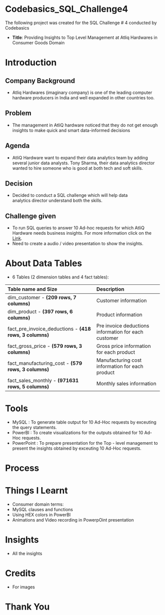 # Codebasics_SQL_Challenge4
The following project was created for the SQL Challenge # 4 conducted by Codebasics
- **Title**: Providing Insights to Top Level Management at Atliq Hardwares in Consumer Goods Domain

# Introduction
## Company Background
- Atliq Hardwares (imaginary company) is one of the leading computer hardware producers in India and well expanded in other countries too.

## Problem
- The management in AtliQ hardware noticed that they do not get enough insights to make quick and smart data-informed decisions

## Agenda
- AtliQ Hardware want to expand their data analytics team by adding several junior data analysts. Tony Sharma, their data analytics director wanted to hire someone who is good at both tech and soft skills.

## Decision
- Decided to conduct a SQL challenge which will help data analytics director understand both the skills.

## Challenge given
- To run SQL queries to answer 10 Ad-hoc requests for which AtliQ Hardware needs business insights. For more information click on the [Link](https://codebasics.io/challenge/codebasics-resume-project-challenge).
- Need to create a audio / video presentation to show the insights.

# About Data Tables
- 6 Tables (2 dimension tables and 4 fact tables):

| Table name and Size | Description |
| :------------------- | :------------------- |
| dim_customer - **(209 rows, 7 columns)** | Customer information |
| dim_product - **(397 rows, 6 columns)** | Product information |
| fact_pre_invoice_deductions - **(418 rows, 3 columns)** | Pre invoice deductions information for each customer |
| fact_gross_price - **(579 rows, 3 columns)** | Gross price information for each product |
| fact_manufacturing_cost - **(579 rows, 3 columns)** | Manufacturing cost information for each product |
| fact_sales_monthly - **(971631 rows, 5 columns)** | Monthly sales information |

# Tools
* MySQL : To generate table output for 10 Ad-Hoc requests by exceuting the query statements. 
* PowerBI : To create visualizations for the outputs obtained for 10 Ad-Hoc requests. 
* PowerPoint : To prepare presentation for the Top - level management to present the insights obtained by exceuting 10 Ad-Hoc requests.

# Process

# Things I Learnt
- Consumer domain terms:
- MySQL clauses and functions
- Using HEX colors in PowerBI
- Animations and Video recording in PowerpOint presentation

# Insights
- All the insights

# Credits
 - For images

# Thank You

